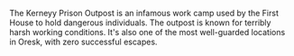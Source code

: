 The Kerneyy Prison Outpost is an infamous work camp used by the First House to hold dangerous individuals. The outpost is known for terribly harsh working conditions. It's also one of the most well-guarded locations in Oresk, with zero successful escapes.
